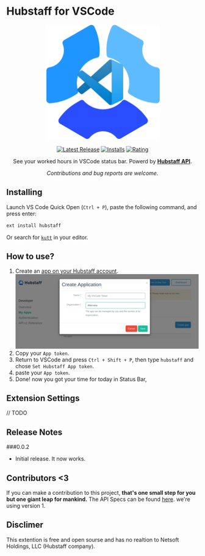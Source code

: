 # Hubstaff for VSCode
<p align="center">
    <a href="https://marketplace.visualstudio.com/items?itemName=mehrad.hubstaff" title="Hubstaff">
        <img src="https://raw.githubusercontent.com/mehrad77/hubstaff-vscode/master/logo.png" alt="Hubstaff for VSCode">
    </a>
</p>

<center>
    
[![Latest Release](https://vsmarketplacebadge.apphb.com/version-short/mehrad.hubstaff.svg)](https://marketplace.visualstudio.com/items?itemName=mehrad.hubstaff)
[![Installs](https://vsmarketplacebadge.apphb.com/installs/mehrad.hubstaff.svg)](https://marketplace.visualstudio.com/items?itemName=mehrad.hubstaff)
[![Rating](https://vsmarketplacebadge.apphb.com/rating-short/mehrad.hubstaff.svg)](https://marketplace.visualstudio.com/items?itemName=mehrad.hubstaff#review-details)


See your worked hours in VSCode status bar. Powerd by **[Hubstaff API](https://app.hubstaff.com/developer/docs/api/v1)**.

*Contributions and bug reports are welcome.*

</center>

## Installing

Launch VS Code Quick Open (`Ctrl + P`), paste the following command, and press enter:

```bash
ext install hubstaff
```

Or search for [`kutt`](https://marketplace.visualstudio.com/items?itemName=mehrad.hubstaff) in your editor.

## How to use?

 1. Create an [app on your Hubstaff account](https://app.hubstaff.com/developer/my_apps).
 ![](guid1.png)
 1. Copy your `App token`.
 1. Return to VSCode and press `Ctrl + Shift + P`, then type `hubstaff` and chose `Set Hubstaff App token`.
 1. paste your `App token`.
 1. Done! now you got your time for today in Status Bar,

## Extension Settings

// TODO

## Release Notes

###0.0.2

- Initial release. It now works.


## Contributors <3
If you can make a contribution to this project, **that's one small step for you but one giant leap for mankind.**
The API Specs can be found [here](https://app.hubstaff.com/developer/docs/api/v1). we're using version 1.

## Disclimer
This extention is free and open sourse and has no realtion to Netsoft Holdings, LLC (Hubstaff company).
